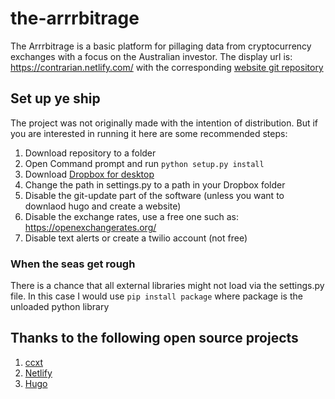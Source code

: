 # the-arrrbitrage
The Arrrbitrage is a basic platform for pillaging data from cryptocurrency exchanges with a focus on the Australian investor. The display url is: https://contrarian.netlify.com/ with the corresponding [website git repository](https://github.com/Tehsurfer/hugo-contrarian)
## Set up ye ship 
The project was not originally made with the intention of distribution. But if you are interested in running it here are some recommended steps:
1. Download repository to a folder 
1. Open Command prompt and run `python setup.py install` 
1. Download [Dropbox for desktop](https://www.dropbox.com/install) 
1. Change the path in settings.py to a path in your Dropbox folder 
1. Disable the git-update part of the software (unless you want to downlaod hugo and create a website)
1. Disable the exchange rates, use a free one such as: https://openexchangerates.org/
1. Disable text alerts or create a twilio account (not free)
### When the seas get rough 
There is a chance that all external libraries might not load via the settings.py file. In this case I would use `pip install package` where package is the unloaded python library 
## Thanks to the following open source projects
1. [ccxt](https://github.com/ccxt/ccxt#ccxt--cryptocurrency-exchange-trading-library) 
1. [Netlify](https://www.netlify.com/) 
1. [Hugo](https://github.com/gohugoio/hugo)

